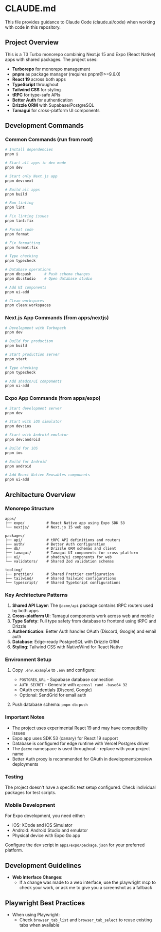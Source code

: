 # CLAUDE.md

This file provides guidance to Claude Code (claude.ai/code) when working with code in this repository.

## Project Overview

This is a T3 Turbo monorepo combining Next.js 15 and Expo (React Native) apps with shared packages. The project uses:

- **Turborepo** for monorepo management
- **pnpm** as package manager (requires pnpm@>=9.6.0)
- **React 19** across both apps
- **TypeScript** throughout
- **Tailwind CSS** for styling
- **tRPC** for type-safe APIs
- **Better Auth** for authentication
- **Drizzle ORM** with Supabase/PostgreSQL
- **Tamagui** for cross-platform UI components

## Development Commands

### Common Commands (run from root)

```bash
# Install dependencies
pnpm i

# Start all apps in dev mode
pnpm dev

# Start only Next.js app
pnpm dev:next

# Build all apps
pnpm build

# Run linting
pnpm lint

# Fix linting issues
pnpm lint:fix

# Format code
pnpm format

# Fix formatting
pnpm format:fix

# Type checking
pnpm typecheck

# Database operations
pnpm db:push      # Push schema changes
pnpm db:studio    # Open database studio

# Add UI components
pnpm ui-add

# Clean workspaces
pnpm clean:workspaces
```

### Next.js App Commands (from apps/nextjs)

```bash
# Development with Turbopack
pnpm dev

# Build for production
pnpm build

# Start production server
pnpm start

# Type checking
pnpm typecheck

# Add shadcn/ui components
pnpm ui-add
```

### Expo App Commands (from apps/expo)

```bash
# Start development server
pnpm dev

# Start with iOS simulator
pnpm dev:ios

# Start with Android emulator
pnpm dev:android

# Build for iOS
pnpm ios

# Build for Android
pnpm android

# Add React Native Reusables components
pnpm ui-add
```

## Architecture Overview

### Monorepo Structure

```
apps/
├── expo/          # React Native app using Expo SDK 53
└── nextjs/        # Next.js 15 web app

packages/
├── api/           # tRPC API definitions and routers
├── auth/          # Better Auth configuration
├── db/            # Drizzle ORM schemas and client
├── tamagui/       # Tamagui UI components for cross-platform
├── ui/            # shadcn/ui components for web
└── validators/    # Shared Zod validation schemas

tooling/
├── prettier/      # Shared Prettier configuration
├── tailwind/      # Shared Tailwind configurations
└── typescript/    # Shared TypeScript configurations
```

### Key Architecture Patterns

1. **Shared API Layer**: The `@acme/api` package contains tRPC routers used by both apps
2. **Cross-platform UI**: Tamagui components work across web and mobile
3. **Type Safety**: Full type safety from database to frontend using tRPC and Drizzle
4. **Authentication**: Better Auth handles OAuth (Discord, Google) and email auth
5. **Database**: Edge-ready PostgreSQL with Drizzle ORM
6. **Styling**: Tailwind CSS with NativeWind for React Native

### Environment Setup

1. Copy `.env.example` to `.env` and configure:

   - `POSTGRES_URL` - Supabase database connection
   - `AUTH_SECRET` - Generate with `openssl rand -base64 32`
   - OAuth credentials (Discord, Google)
   - Optional: SendGrid for email auth

2. Push database schema: `pnpm db:push`

### Important Notes

- The project uses experimental React 19 and may have compatibility issues
- Expo app uses SDK 53 (canary) for React 19 support
- Database is configured for edge runtime with Vercel Postgres driver
- The `@acme` namespace is used throughout - replace with your project name
- Better Auth proxy is recommended for OAuth in development/preview deployments

### Testing

The project doesn't have a specific test setup configured. Check individual packages for test scripts.

### Mobile Development

For Expo development, you need either:

- iOS: XCode and iOS Simulator
- Android: Android Studio and emulator
- Physical device with Expo Go app

Configure the dev script in `apps/expo/package.json` for your preferred platform.

## Development Guidelines

- **Web Interface Changes**:
  - If a change was made to a web interface, use the playwright mcp to check your work, or ask me to give you a screenshot as a fallback

## Playwright Best Practices

- When using Playwright:
  - Check `browser_tab_list` and `browser_tab_select` to reuse existing tabs when available

